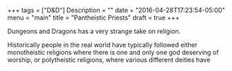 +++
tags = ["D&D"]
Description = ""
date = "2016-04-28T17:23:54-05:00"
menu = "main"
title = "Pantheistic Priests"
draft = true
+++

Dungeons and Dragons has a very strange take on religion.

Historically people in the real world have typically followed either monotheistic religions where there is one and only one god deserving of worship, or polytheistic religions, where various different deities have


